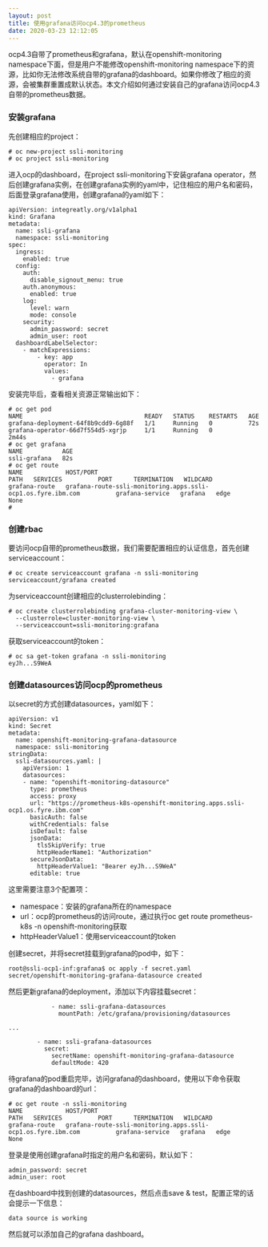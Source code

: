 ```yaml
---
layout: post
title: 使用grafana访问ocp4.3的prometheus
date: 2020-03-23 12:12:05
---
```


ocp4.3自带了prometheus和grafana，默认在openshift-monitoring namespace下面，但是用户不能修改openshift-monitoring namespace下的资源，比如你无法修改系统自带的grafana的dashboard。如果你修改了相应的资源，会被集群重置成默认状态。本文介绍如何通过安装自己的grafana访问ocp4.3自带的prometheus数据。

### 安装grafana

先创建相应的project：

```
# oc new-project ssli-monitoring
# oc project ssli-monitoring
```

进入ocp的dashboard，在project ssli-monitoring下安装grafana operator，然后创建grafana实例，在创建grafana实例的yaml中，记住相应的用户名和密码，后面登录grafana使用，创建grafana的yaml如下：

```
apiVersion: integreatly.org/v1alpha1
kind: Grafana
metadata:
  name: ssli-grafana
  namespace: ssli-monitoring
spec:
  ingress:
    enabled: true
  config:
    auth:
      disable_signout_menu: true
    auth.anonymous:
      enabled: true
    log:
      level: warn
      mode: console
    security:
      admin_password: secret
      admin_user: root
  dashboardLabelSelector:
    - matchExpressions:
        - key: app
          operator: In
          values:
            - grafana

```

安装完毕后，查看相关资源正常输出如下：

```
# oc get pod
NAME                                  READY   STATUS    RESTARTS   AGE
grafana-deployment-64f8b9cdd9-6g88f   1/1     Running   0          72s
grafana-operator-66d7f554d5-xgrjp     1/1     Running   0          2m44s
# oc get grafana
NAME           AGE
ssli-grafana   82s
# oc get route
NAME            HOST/PORT                                                      PATH   SERVICES          PORT      TERMINATION   WILDCARD
grafana-route   grafana-route-ssli-monitoring.apps.ssli-ocp1.os.fyre.ibm.com          grafana-service   grafana   edge          None
#
```

### 创建rbac

要访问ocp自带的prometheus数据，我们需要配置相应的认证信息，首先创建serviceaccount：

```
# oc create serviceaccount grafana -n ssli-monitoring
serviceaccount/grafana created
```

为serviceaccount创建相应的clusterrolebinding：

```
# oc create clusterrolebinding grafana-cluster-monitoring-view \
  --clusterrole=cluster-monitoring-view \
  --serviceaccount=ssli-monitoring:grafana
```

获取serviceaccount的token：

```
# oc sa get-token grafana -n ssli-monitoring
eyJh...S9WeA
```

### 创建datasources访问ocp的prometheus

以secret的方式创建datasources，yaml如下：

```
apiVersion: v1
kind: Secret
metadata:
  name: openshift-monitoring-grafana-datasource
  namespace: ssli-monitoring
stringData:
  ssli-datasources.yaml: |
    apiVersion: 1
    datasources:
    - name: "openshift-monitoring-datasource"
      type: prometheus
      access: proxy
      url: "https://prometheus-k8s-openshift-monitoring.apps.ssli-ocp1.os.fyre.ibm.com"
      basicAuth: false
      withCredentials: false
      isDefault: false
      jsonData:
        tlsSkipVerify: true
        httpHeaderName1: "Authorization"
      secureJsonData:
        httpHeaderValue1: "Bearer eyJh...S9WeA"
      editable: true
```

这里需要注意3个配置项：

- namespace：安装的grafana所在的namespace
- url：ocp的prometheus的访问route，通过执行oc get route prometheus-k8s -n openshift-monitoring获取
- httpHeaderValue1：使用serviceaccount的token


创建secret，并将secret挂载到grafana的pod中，如下：

```
root@ssli-ocp1-inf:grafana$ oc apply -f secret.yaml
secret/openshift-monitoring-grafana-datasource created

```

然后更新grafana的deployment，添加以下内容挂载secret：


```
            - name: ssli-grafana-datasources
              mountPath: /etc/grafana/provisioning/datasources

...

        - name: ssli-grafana-datasources
          secret:
            secretName: openshift-monitoring-grafana-datasource
            defaultMode: 420
```

待grafana的pod重启完毕，访问grafana的dashboard，使用以下命令获取grafana的dashboard的url：

```
# oc get route -n ssli-monitoring
NAME            HOST/PORT                                                      PATH   SERVICES          PORT      TERMINATION   WILDCARD
grafana-route   grafana-route-ssli-monitoring.apps.ssli-ocp1.os.fyre.ibm.com          grafana-service   grafana   edge          None
```

登录是使用创建grafana时指定的用户名和密码，默认如下：

```
admin_password: secret
admin_user: root
```

在dashboard中找到创建的datasources，然后点击save & test，配置正常的话会提示一下信息：

```
data source is working
```

然后就可以添加自己的grafana dashboard。
